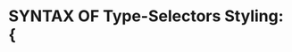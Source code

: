 # SYNTAX OF Type-Selectors Styling: <element> { <style>: <properties>; }

# 1: You can style the elements inside the <head> of the HTML document.
like this:
        p {
            text-align: center;
        }

        or you can group so many with a single styling form like this:
        h1, h2, p {
            text-align: center;
        }

# 2: You have styled three elements by writing CSS inside the style tags. This works, but since there will be many more styles, it's best to put all the styles in a separate file and link to it.
We have created a separate styles.css file for you and switched the editor view to that file. You can change between files with the tabs at the top of the editor.

# 3: HOW TO LINK THE CSS TO HTML?
inside the <head> of the HTML document, use the self-closing <link> with its two attributes set to:
    1. href="<the directory of your CSS file>"
    2. rel="stylesheet"

DONE! :)

# 4: For the styling of the page to look similar on MOBILE as it does on a DESKTOP or LAPTOP, you need to add a meta element with a special content attribute.
<meta name="viewport" content="width=device-width, initial-scale=1.0">

# 5: <div> element is mainly used for designing Layout purposes unlike unlike the other content elements you have used so far.
up until now, move all the body parts, into a <div> element.

we can style the <div> separately so that this DIV element is only affected with our style. like:
div {
    width: 300px; (or we can say 80% which means 80% of the PARENT ELEMENT, so that if the parent is BODY ....)
    background-color: burlywood; 
}
for now, for centering the <div> element inside its PARENT which is <body>, we use this:
div {
    ...
    margin-left: auto;
    margin-right: auto;
}

# 6: Syntax of Class-Selector Styling: .class-name { styles }
first you have to define your let's say <div> element a Class name:
    <div class="menu"> for example.
    then inside your CSS:
    .menu {
        ...
    }
